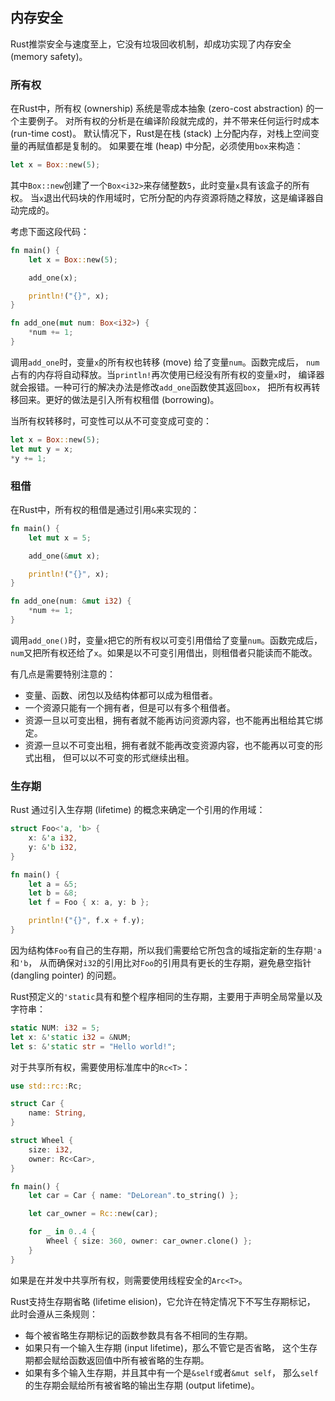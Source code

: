 ## 内存安全

Rust推崇安全与速度至上，它没有垃圾回收机制，却成功实现了内存安全 (memory safety)。

### 所有权

在Rust中，所有权 (ownership) 系统是零成本抽象 (zero-cost abstraction) 的一个主要例子。
对所有权的分析是在编译阶段就完成的，并不带来任何运行时成本 (run-time cost)。
默认情况下，Rust是在栈 (stack) 上分配内存，对栈上空间变量的再赋值都是复制的。
如果要在堆 (heap) 中分配，必须使用`box`来构造：

```rust
let x = Box::new(5);
```
其中`Box::new`创建了一个`Box<i32>`来存储整数`5`，此时变量`x`具有该盒子的所有权。
当`x`退出代码块的作用域时，它所分配的内存资源将随之释放，这是编译器自动完成的。

考虑下面这段代码：

```rust
fn main() {
    let x = Box::new(5);

    add_one(x);

    println!("{}", x);
}

fn add_one(mut num: Box<i32>) {
    *num += 1;
}
```
调用`add_one`时，变量`x`的所有权也转移 (move) 给了变量`num`。函数完成后，
`num`占有的内存将自动释放。当`println!`再次使用已经没有所有权的变量`x`时，
编译器就会报错。一种可行的解决办法是修改`add_one`函数使其返回`box`，
把所有权再转移回来。更好的做法是引入所有权租借 (borrowing)。

当所有权转移时，可变性可以从不可变变成可变的：

```rust
let x = Box::new(5);
let mut y = x;
*y += 1;
```

### 租借

在Rust中，所有权的租借是通过引用`&`来实现的：

```rust
fn main() {
    let mut x = 5;

    add_one(&mut x);

    println!("{}", x);
}

fn add_one(num: &mut i32) {
    *num += 1;
}
```
调用`add_one()`时，变量`x`把它的所有权以可变引用借给了变量`num`。函数完成后，
`num`又把所有权还给了`x`。如果是以不可变引用借出，则租借者只能读而不能改。

有几点是需要特别注意的：

* 变量、函数、闭包以及结构体都可以成为租借者。
* 一个资源只能有一个拥有者，但是可以有多个租借者。
* 资源一旦以可变出租，拥有者就不能再访问资源内容，也不能再出租给其它绑定。
* 资源一旦以不可变出租，拥有者就不能再改变资源内容，也不能再以可变的形式出租，
但可以以不可变的形式继续出租。

### 生存期

Rust 通过引入生存期 (lifetime) 的概念来确定一个引用的作用域：

```rust
struct Foo<'a, 'b> {
    x: &'a i32,
    y: &'b i32,
}

fn main() {
    let a = &5;
    let b = &8;
    let f = Foo { x: a, y: b };

    println!("{}", f.x + f.y);
}
```
因为结构体`Foo`有自己的生存期，所以我们需要给它所包含的域指定新的生存期`'a`和`'b`，
从而确保对`i32`的引用比对`Foo`的引用具有更长的生存期，避免悬空指针 
(dangling pointer) 的问题。

Rust预定义的`'static`具有和整个程序相同的生存期，主要用于声明全局常量以及字符串：

```rust
static NUM: i32 = 5;
let x: &'static i32 = &NUM;
let s: &'static str = "Hello world!";
```

对于共享所有权，需要使用标准库中的`Rc<T>`：

```rust
use std::rc::Rc;

struct Car {
    name: String,
}

struct Wheel {
    size: i32,
    owner: Rc<Car>,
}

fn main() {
    let car = Car { name: "DeLorean".to_string() };

    let car_owner = Rc::new(car);

    for _ in 0..4 {
        Wheel { size: 360, owner: car_owner.clone() };
    }
}
```
如果是在并发中共享所有权，则需要使用线程安全的`Arc<T>`。

Rust支持生存期省略 (lifetime elision)，它允许在特定情况下不写生存期标记，
此时会遵从三条规则：

* 每个被省略生存期标记的函数参数具有各不相同的生存期。
* 如果只有一个输入生存期 (input lifetime)，那么不管它是否省略，
这个生存期都会赋给函数返回值中所有被省略的生存期。
* 如果有多个输入生存期，并且其中有一个是`&self`或者`&mut self`，
那么`self`的生存期会赋给所有被省略的输出生存期 (output lifetime)。
